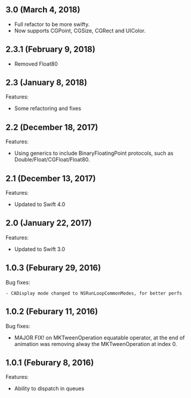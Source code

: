 ## 3.0 (March 4, 2018)

- Full refactor to be more swifty.
- Now supports CGPoint, CGSize, CGRect and UIColor.

## 2.3.1 (February 9, 2018)

- Removed Float80

## 2.3 (January 8, 2018)

Features:

- Some refactoring and fixes

## 2.2 (December 18, 2017)

Features:

- Using generics to include BinaryFloatingPoint protocols, such as Double/Float/CGFloat/Float80.

## 2.1 (December 13, 2017)

Features:

- Updated to Swift 4.0

## 2.0 (January 22, 2017)

Features:

  - Updated to Swift 3.0
  
## 1.0.3 (Feburary 29, 2016)

Bug fixes:
	
	- CADisplay mode changed to NSRunLoopCommonModes, for better perfs

## 1.0.2 (Feburary 11, 2016)

Bug fixes:

  - MAJOR FIX! on MKTweenOperation equatable operator, at the end of animation was removing alway the MKTweenOperation at index 0.

## 1.0.1 (Feburary 8, 2016)

Features:

  - Ability to dispatch in queues
